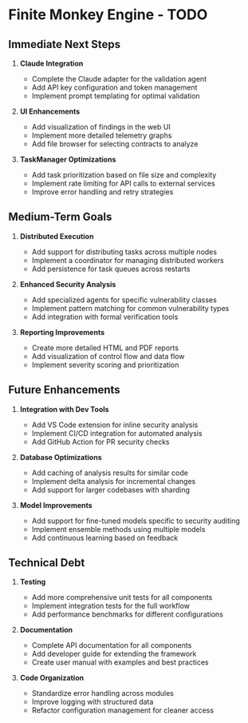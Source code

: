 # Finite Monkey Engine - TODO

## Immediate Next Steps

1. **Claude Integration**
   - Complete the Claude adapter for the validation agent
   - Add API key configuration and token management
   - Implement prompt templating for optimal validation

2. **UI Enhancements**
   - Add visualization of findings in the web UI
   - Implement more detailed telemetry graphs
   - Add file browser for selecting contracts to analyze

3. **TaskManager Optimizations**
   - Add task prioritization based on file size and complexity
   - Implement rate limiting for API calls to external services
   - Improve error handling and retry strategies

## Medium-Term Goals

1. **Distributed Execution**
   - Add support for distributing tasks across multiple nodes
   - Implement a coordinator for managing distributed workers
   - Add persistence for task queues across restarts

2. **Enhanced Security Analysis**
   - Add specialized agents for specific vulnerability classes
   - Implement pattern matching for common vulnerability types
   - Add integration with formal verification tools

3. **Reporting Improvements**
   - Create more detailed HTML and PDF reports
   - Add visualization of control flow and data flow
   - Implement severity scoring and prioritization

## Future Enhancements

1. **Integration with Dev Tools**
   - Add VS Code extension for inline security analysis
   - Implement CI/CD integration for automated analysis
   - Add GitHub Action for PR security checks

2. **Database Optimizations**
   - Add caching of analysis results for similar code
   - Implement delta analysis for incremental changes
   - Add support for larger codebases with sharding

3. **Model Improvements**
   - Add support for fine-tuned models specific to security auditing
   - Implement ensemble methods using multiple models
   - Add continuous learning based on feedback

## Technical Debt

1. **Testing**
   - Add more comprehensive unit tests for all components
   - Implement integration tests for the full workflow
   - Add performance benchmarks for different configurations

2. **Documentation**
   - Complete API documentation for all components
   - Add developer guide for extending the framework
   - Create user manual with examples and best practices

3. **Code Organization**
   - Standardize error handling across modules
   - Improve logging with structured data
   - Refactor configuration management for cleaner access
